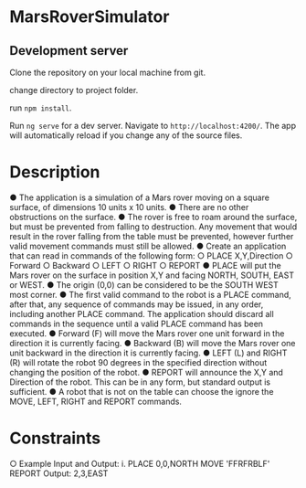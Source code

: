 # MarsRoverSimulator

## Development server

Clone the repository on your local machine from git.

change directory to project folder.

run `npm install`.

Run `ng serve` for a dev server. Navigate to `http://localhost:4200/`. The app will automatically reload if you change any of the source files.

# Description

● The application is a simulation of a Mars rover moving on a square surface, of
dimensions 10 units x 10 units.
● There are no other obstructions on the surface.
● The rover is free to roam around the surface, but must be prevented from
falling to destruction. Any movement that would result in the rover falling from the
table must be prevented, however further valid movement commands must still be
allowed.
● Create an application that can read in commands of the following form:
○ PLACE X,Y,Direction
○ Forward
○ Backward
○ LEFT
○ RIGHT
○ REPORT
● PLACE will put the Mars rover on the surface in position X,Y and facing NORTH, SOUTH,
EAST or WEST.
● The origin (0,0) can be considered to be the SOUTH WEST most corner.
● The first valid command to the robot is a PLACE command, after that, any sequence
of commands may be issued, in any order, including another PLACE command. The
application should discard all commands in the sequence until a valid PLACE
command has been executed.
● Forward (F) will move the Mars rover one unit forward in the direction it is currently facing.
● Backward (B) will move the Mars rover one unit backward in the direction it is currently facing.
● LEFT (L) and RIGHT (R) will rotate the robot 90 degrees in the specified direction without
changing the position of the robot.
● REPORT will announce the X,Y and Direction of the robot. This can be in any form, but
standard output is sufficient.
● A robot that is not on the table can choose the ignore the MOVE, LEFT, RIGHT and
REPORT commands.

# Constraints

○ Example Input and Output:
i. PLACE 0,0,NORTH
MOVE 'FFRFRBLF'
REPORT
Output: 2,3,EAST
